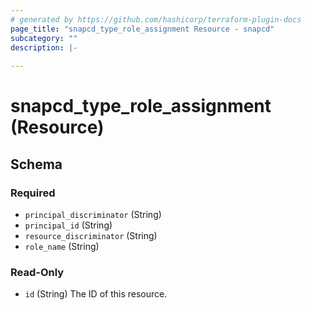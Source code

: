 ```yaml
---
# generated by https://github.com/hashicorp/terraform-plugin-docs
page_title: "snapcd_type_role_assignment Resource - snapcd"
subcategory: ""
description: |-
  
---
```


# snapcd_type_role_assignment (Resource)





<!-- schema generated by tfplugindocs -->
## Schema

### Required

- `principal_discriminator` (String)
- `principal_id` (String)
- `resource_discriminator` (String)
- `role_name` (String)

### Read-Only

- `id` (String) The ID of this resource.

